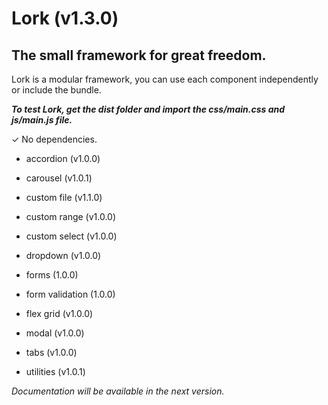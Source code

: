 # Lork (v1.3.0)

## The small framework for great freedom.

Lork is a modular framework, you can use each component independently or include the bundle.

***To test Lork, get the dist folder and import the css/main.css and js/main.js file.***

✓ No dependencies.



- accordion (v1.0.0)

- carousel (v1.0.1)

- custom file (v1.1.0)

- custom range (v1.0.0)

- custom select (v1.0.0)

- dropdown (v1.0.0)

- forms (1.0.0)

- form validation (1.0.0)

- flex grid (v1.0.0)

- modal (v1.0.0)

- tabs (v1.0.0)

- utilities (v1.0.1)



*Documentation will be available in the next version.*
